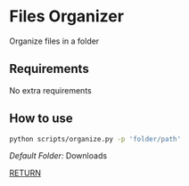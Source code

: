 # Files Organizer

Organize files in a folder

## Requirements

No extra requirements

## How to use

```bash
python scripts/organize.py -p 'folder/path'
```

*Default Folder:* Downloads 

[RETURN](../README.md)